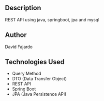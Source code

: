 
## Description


REST API using java, springboot, jpa and mysql

## Author
David Fajardo

## Technologies Used
- Query Method
- DTO (Data Transfer Object)
- REST API
- Spring Boot
- JPA (Java Persistence API)
